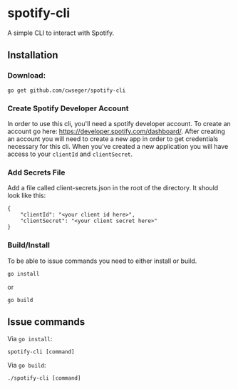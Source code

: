 # spotify-cli
A simple CLI to interact with Spotify.

## Installation
### Download:
```
go get github.com/cwseger/spotify-cli
```

### Create Spotify Developer Account
In order to use this cli, you'll need a spotify developer account.
To create an account go here: https://developer.spotify.com/dashboard/.
After creating an account you will need to create a new app in order to get credentials necessary for this cli.
When you've created a new application you will have access to your `clientId` and `clientSecret`.

### Add Secrets File
Add a file called client-secrets.json in the root of the directory. It should look like this:
```
{
    "clientId": "<your client id here>",
    "clientSecret": "<your client secret here>"
}
```

### Build/Install
To be able to issue commands you need to either install or build.
```
go install
```
or
```
go build
```

## Issue commands
Via `go install`:
```
spotify-cli [command]
```
Via `go build`:
```
./spotify-cli [command]
```